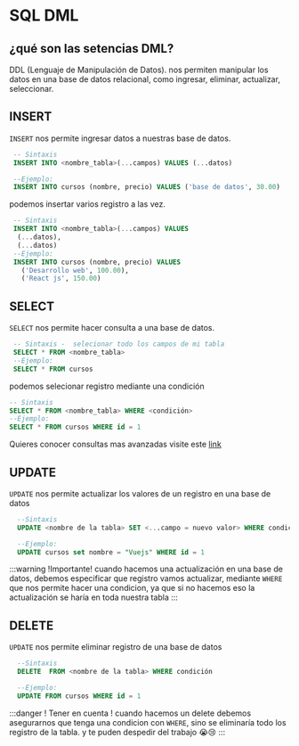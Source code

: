 # SQL DML
## ¿qué son las setencias DML?
 DDL (Lenguaje de Manipulación de Datos). nos permiten manipular los datos en una base de datos relacional,  como ingresar, eliminar, actualizar, seleccionar.

## INSERT
`INSERT` nos permite ingresar datos a nuestras base de datos.
 ```SQL
  -- Sintaxis
  INSERT INTO <nombre_tabla>(...campos) VALUES (...datos)

  --Ejemplo:
  INSERT INTO cursos (nombre, precio) VALUES ('base de datos', 30.00) 
 ```
 podemos insertar varios registro a las vez.
 ```SQL
  -- Sintaxis
  INSERT INTO <nombre_tabla>(...campos) VALUES
   (...datos),
   (...datos)
  --Ejemplo:
  INSERT INTO cursos (nombre, precio) VALUES 
    ('Desarrollo web', 100.00),
    ('React js', 150.00) 
 ```

## SELECT
`SELECT` nos permite hacer consulta a una base de datos.
 ```SQL
  -- Sintaxis -  selecionar todo los campos de mi tabla
  SELECT * FROM <nombre_tabla> 
  --Ejemplo:
  SELECT * FROM cursos
 ```
 podemos selecionar registro mediante una condición
  ```SQL
  -- Sintaxis 
  SELECT * FROM <nombre_tabla> WHERE <condición>
  --Ejemplo:
  SELECT * FROM cursos WHERE id = 1
 ```
Quieres conocer consultas mas avanzadas visite este [link]()

## UPDATE
`UPDATE` nos permite actualizar los valores de un registro en una base de datos

```sql
  --Sintaxis
  UPDATE <nombre de la tabla> SET <...campo = nuevo valor> WHERE condición

  --Ejemplo:
  UPDATE cursos set nombre = "Vuejs" WHERE id = 1
```

:::warning !Importante!
cuando hacemos una actualización  en una base de datos, debemos especificar que registro vamos actualizar, mediante `WHERE` que nos permite hacer una condicion, ya que si no hacemos eso la actualización se haría en toda nuestra tabla
:::

## DELETE
`UPDATE` nos permite eliminar registro de una base de datos

```sql
  --Sintaxis
  DELETE  FROM <nombre de la tabla> WHERE condición

  --Ejemplo:
  UPDATE FROM cursos WHERE id = 1
```

:::danger ! Tener en cuenta !
  cuando hacemos un delete debemos asegurarnos que tenga una condicion con `WHERE`, sino se eliminaría todo los registro de la tabla. 
  y te puden despedir del trabajo 😭😢
:::